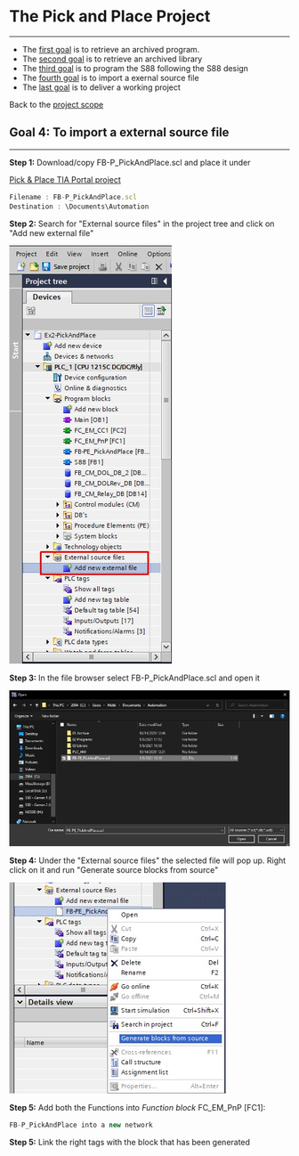 # The Pick and Place Project
_____________________________________
-   The [first goal](../Ex02/Subchapter04_1.md) is to retrieve an archived program.
-   The [second goal](../Ex02/Subchapter04_2.md) is to retrieve an archived library
-   The [third goal](../Ex02/Subchapter04_3.md) is to program the S88 following the S88 design
-   The [fourth goal](../Ex02/Subchapter04_4.md) is to import a exernal source file
-   The [last goal](../Ex02/Subchapter04_5.md) is to deliver a working project

Back to the [project scope](../Ex02/Subchapter04.md)

## Goal 4: To import a external source file
_____________________________________

**Step 1:** Download/copy FB-P_PickAndPlace.scl and place it under

[Pick & Place TIA Portal project](./Ex02/Documents/FB-P_PickAndPlace.scl)
```javascript
Filename : FB-P_PickAndPlace.scl
Destination : \Documents\Automation
```
**Step 2:** Search for "External source files" in the project tree and click on "Add new external file" <p>
![External Source File in TIA](../Ex02/Images/ExternalSource.jpg)

**Step 3:** In the file browser select FB-P_PickAndPlace.scl and open it <p>

![External Source File in windows explorer](../Ex02/Images/SourceBrowser.jpg)

**Step 4:** Under the "External source files" the selected file will pop up. Right click on it and run "Generate source blocks from source" <p>

![Generate blocks from source](../Ex02/Images/GenerateBlocks.jpg)

**Step 5:**  Add both the Functions into *Function block* FC_EM_PnP [FC1]:

```javascript
FB-P_PickAndPlace into a new network
```

**Step 5:** Link the right tags with the block that has been generated
